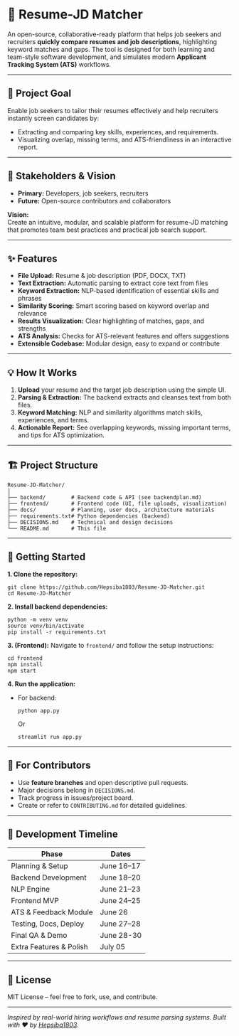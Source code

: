 # 🚀 Resume-JD Matcher

An open-source, collaborative-ready platform that helps job seekers and recruiters **quickly compare resumes and job descriptions**, highlighting keyword matches and gaps. The tool is designed for both learning and team-style software development, and simulates modern **Applicant Tracking System (ATS)** workflows.

---

## 🎯 Project Goal

Enable job seekers to tailor their resumes effectively and help recruiters instantly screen candidates by:
- Extracting and comparing key skills, experiences, and requirements.
- Visualizing overlap, missing terms, and ATS-friendliness in an interactive report.

---

## 👥 Stakeholders & Vision

- **Primary:** Developers, job seekers, recruiters  
- **Future:** Open-source contributors and collaborators  

**Vision:**  
Create an intuitive, modular, and scalable platform for resume-JD matching that promotes team best practices and practical job search support.

---

## ✨ Features

- **File Upload:** Resume & job description (PDF, DOCX, TXT)  
- **Text Extraction:** Automatic parsing to extract core text from files  
- **Keyword Extraction:** NLP-based identification of essential skills and phrases  
- **Similarity Scoring:** Smart scoring based on keyword overlap and relevance  
- **Results Visualization:** Clear highlighting of matches, gaps, and strengths  
- **ATS Analysis:** Checks for ATS-relevant features and offers suggestions  
- **Extensible Codebase:** Modular design, easy to expand or contribute  

---

## 💡 How It Works

1. **Upload** your resume and the target job description using the simple UI.  
2. **Parsing & Extraction:** The backend extracts and cleanses text from both files.  
3. **Keyword Matching:** NLP and similarity algorithms match skills, experiences, and terms.  
4. **Actionable Report:** See overlapping keywords, missing important terms, and tips for ATS optimization.  

---

## 🏗️ Project Structure

```
Resume-JD-Matcher/
│
├── backend/        # Backend code & API (see backendplan.md)
├── frontend/       # Frontend code (UI, file uploads, visualization)
├── docs/           # Planning, user docs, architecture materials
├── requirements.txt# Python dependencies (backend)
├── DECISIONS.md    # Technical and design decisions
└── README.md       # This file
```

---

## 🔧 Getting Started

**1. Clone the repository:**
```
git clone https://github.com/Hepsiba1803/Resume-JD-Matcher.git
cd Resume-JD-Matcher
```

**2. Install backend dependencies:**
```
python -m venv venv
source venv/bin/activate
pip install -r requirements.txt
```

**3. (Frontend):**
Navigate to `frontend/` and follow the setup instructions:

```
cd frontend
npm install
npm start
```

**4. Run the application:**
- For backend:  
  ```
  python app.py
  ```
  Or  
  ```
  streamlit run app.py
  ```

---

## 🤝 For Contributors

- Use **feature branches** and open descriptive pull requests.  
- Major decisions belong in `DECISIONS.md`.  
- Track progress in issues/project board.  
- Create or refer to `CONTRIBUTING.md` for detailed guidelines.  

---

## 📅 Development Timeline

| Phase                    | Dates           |
|--------------------------|-----------------|
| Planning & Setup         | June 16–17      |
| Backend Development      | June 18–20      |
| NLP Engine               | June 21–23      |
| Frontend MVP             | June 24–25      |
| ATS & Feedback Module    | June 26         |
| Testing, Docs, Deploy    | June 27–28      |
| Final QA & Demo          | June 28-30      |
| Extra Features & Polish  | July  05        |

---

## 📝 License

MIT License – feel free to fork, use, and contribute.

---

*Inspired by real-world hiring workflows and resume parsing systems. Built with ❤️ by [Hepsiba1803](https://github.com/Hepsiba1803).*

```

